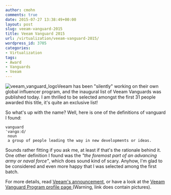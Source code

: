 ```yaml
---
author: cmohn
comments: true
date: 2015-07-27 13:38:49+00:00
layout: post
slug: veeam-vanguard-2015
title: Veeam Vanguard 2015
url: /virtualization/veeam-vanguard-2015/
wordpress_id: 3705
categories:
- Virtualization
tags:
- Award
- Vanguards
- Veeam
---
```


![veeam_vanguard_logo](/img/veeam_vanguard_logo.png)Veeam has been "silently" working on their own global influencer program, and the inaugural list of Veeam Vanguards was published today. I am thrilled to be selected amongst the first 31 people awarded this title, it's quite an exclusive list!

<!--more-->


So what's up with the name? Well, here is one of the definitions of vanguard I found:



    vanguard
    ˈvanɡɑːd/
     noun
     a group of people leading the way in new developments or ideas.



Sounds rather fitting if you ask me, at least if that's the rationale behind it. One other definition I found was the _"the foremost part of an advancing army or naval force"_, which does sound kind of scary. Anyhow, I'm glad to be considered and even more happy that I was selected among the first batch.

For more details, read [Veeam's announcement](http://www.veeam.com/blog/what-is-the-veeam-vanguard-program.html), or have a look at the [Veeam Vanguard Program profile page ](http://www.veeam.com/vanguard.html)(Warning, link does contain pictures).
